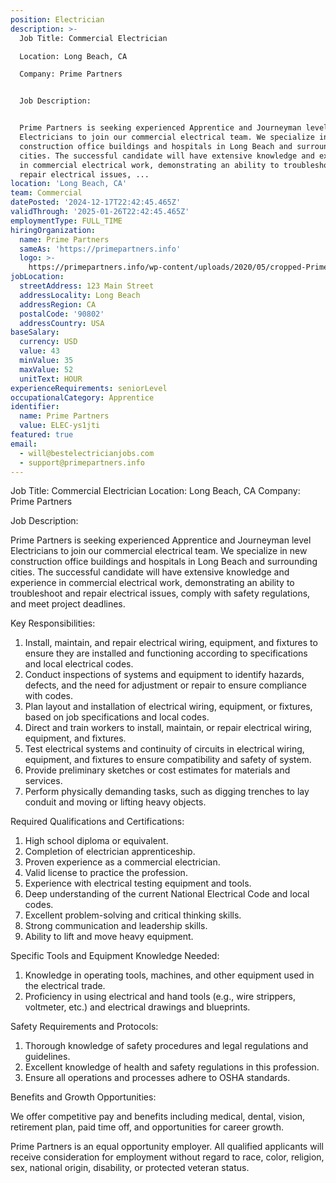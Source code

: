 ```yaml
---
position: Electrician
description: >-
  Job Title: Commercial Electrician

  Location: Long Beach, CA

  Company: Prime Partners


  Job Description:


  Prime Partners is seeking experienced Apprentice and Journeyman level
  Electricians to join our commercial electrical team. We specialize in new
  construction office buildings and hospitals in Long Beach and surrounding
  cities. The successful candidate will have extensive knowledge and experience
  in commercial electrical work, demonstrating an ability to troubleshoot and
  repair electrical issues, ...
location: 'Long Beach, CA'
team: Commercial
datePosted: '2024-12-17T22:42:45.465Z'
validThrough: '2025-01-26T22:42:45.465Z'
employmentType: FULL_TIME
hiringOrganization:
  name: Prime Partners
  sameAs: 'https://primepartners.info'
  logo: >-
    https://primepartners.info/wp-content/uploads/2020/05/cropped-Prime-Partners-Logo-NO-BG-1-1.png
jobLocation:
  streetAddress: 123 Main Street
  addressLocality: Long Beach
  addressRegion: CA
  postalCode: '90802'
  addressCountry: USA
baseSalary:
  currency: USD
  value: 43
  minValue: 35
  maxValue: 52
  unitText: HOUR
experienceRequirements: seniorLevel
occupationalCategory: Apprentice
identifier:
  name: Prime Partners
  value: ELEC-ys1jti
featured: true
email:
  - will@bestelectricianjobs.com
  - support@primepartners.info
---
```




Job Title: Commercial Electrician
Location: Long Beach, CA
Company: Prime Partners

Job Description:

Prime Partners is seeking experienced Apprentice and Journeyman level Electricians to join our commercial electrical team. We specialize in new construction office buildings and hospitals in Long Beach and surrounding cities. The successful candidate will have extensive knowledge and experience in commercial electrical work, demonstrating an ability to troubleshoot and repair electrical issues, comply with safety regulations, and meet project deadlines.

Key Responsibilities:

1. Install, maintain, and repair electrical wiring, equipment, and fixtures to ensure they are installed and functioning according to specifications and local electrical codes.
2. Conduct inspections of systems and equipment to identify hazards, defects, and the need for adjustment or repair to ensure compliance with codes.
3. Plan layout and installation of electrical wiring, equipment, or fixtures, based on job specifications and local codes.
4. Direct and train workers to install, maintain, or repair electrical wiring, equipment, and fixtures.
5. Test electrical systems and continuity of circuits in electrical wiring, equipment, and fixtures to ensure compatibility and safety of system.
6. Provide preliminary sketches or cost estimates for materials and services.
7. Perform physically demanding tasks, such as digging trenches to lay conduit and moving or lifting heavy objects.

Required Qualifications and Certifications:

1. High school diploma or equivalent.
2. Completion of electrician apprenticeship.
3. Proven experience as a commercial electrician.
4. Valid license to practice the profession.
5. Experience with electrical testing equipment and tools.
6. Deep understanding of the current National Electrical Code and local codes.
7. Excellent problem-solving and critical thinking skills.
8. Strong communication and leadership skills.
9. Ability to lift and move heavy equipment.

Specific Tools and Equipment Knowledge Needed:

1. Knowledge in operating tools, machines, and other equipment used in the electrical trade.
2. Proficiency in using electrical and hand tools (e.g., wire strippers, voltmeter, etc.) and electrical drawings and blueprints.

Safety Requirements and Protocols:

1. Thorough knowledge of safety procedures and legal regulations and guidelines.
2. Excellent knowledge of health and safety regulations in this profession.
3. Ensure all operations and processes adhere to OSHA standards.

Benefits and Growth Opportunities:

We offer competitive pay and benefits including medical, dental, vision, retirement plan, paid time off, and opportunities for career growth.

Prime Partners is an equal opportunity employer. All qualified applicants will receive consideration for employment without regard to race, color, religion, sex, national origin, disability, or protected veteran status.
